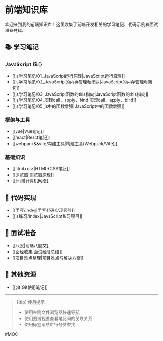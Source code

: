 # 前端知识库

欢迎来到我的前端知识库！这里收集了前端开发相关的学习笔记、代码示例和面试准备材料。

## 📚 学习笔记

### JavaScript 核心

-   [[js学习笔记/01_JavaScript运行原理|JavaScript运行原理]]
-   [[js学习笔记/02_JavaScript的内存管理和闭包|JavaScript的内存管理和闭包]]
-   [[js学习笔记/03_JavaScript函数的this指向|JavaScript函数的this指向]]
-   [[js学习笔记/04_实现call、apply、bind|实现call、apply、bind]]
-   [[js学习笔记/05_js中的函数增强|JavaScript中的函数增强]]

### 框架与工具

-   [[vue|Vue笔记]]
-   [[react|React笔记]]
-   [[webpack&&vite/构建工具|构建工具(Webpack/Vite)]]

### 基础知识

-   [[html+css|HTML+CSS笔记]]
-   [[浏览器|浏览器原理]]
-   [[计网|计算机网络]]

## 🧪 代码实现

-   [[手写/index|手写代码实现索引]]
-   [[js练习/index|JavaScript练习项目]]

## 📝 面试准备

-   [[八股|前端八股文]]
-   [[面经收集|面试经验总结]]
-   [[项目难点整理|项目难点与解决方案]]

## 🔧 其他资源

-   [[git|Git使用笔记]]

---

> [!tip] 使用提示
>
> -   使用左侧文件浏览器快速导航
> -   使用图谱视图查看笔记间的关联关系
> -   使用标签系统进行分类查找

#MOC
